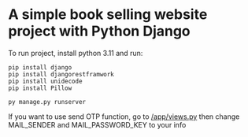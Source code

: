 # A simple book selling website project with Python Django

To run project, install python 3.11 and run:

`pip install django` <br/>
`pip install djangorestframwork` <br/>
`pip install unidecode` <br/>
`pip install Pillow` <br/>
  
`py manage.py runserver` <br/>

If you want to use send OTP function, go to [/app/views.py](#./app/views.py) then change MAIL_SENDER and MAIL_PASSWORD_KEY to your info